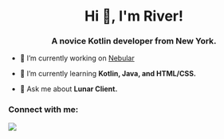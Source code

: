 <h1 align="center">Hi 👋, I'm River!</h1>
<h3 align="center">A novice Kotlin developer from New York.</h3>

- 🔭 I’m currently working on [Nebular](https://github.com/RiverCodesIG/Nebular)

- 🌱 I’m currently learning **Kotlin, Java, and HTML/CSS.**

- 💬 Ask me about **Lunar Client.**

<h3 align="left">Connect with me:</h3>
<p align="left"> <img src="https://lanyard.cnrad.dev/api/795038338494890015?showDisplayName=true&idleMessage=Probably%20barking..." /> </p>
